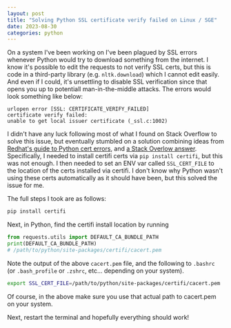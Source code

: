 ```yaml
---
layout: post
title: "Solving Python SSL certificate verify failed on Linux / SGE"
date: 2023-08-30
categories: python
---
```


On a system I've been working on I've been plagued by SSL errors whenever Python would try to download something from the internet. I know it's possible to edit the requests to not verify SSL certs, but this is code in a third-party library (e.g. `nltk.download`) which I cannot edit easily. And even if I could, it's unsettling to disable SSL verification since that opens you up to potentiall man-in-the-middle attacks. The errors would look something like below:

```
urlopen error [SSL: CERTIFICATE_VERIFY_FAILED]
certificate verify failed:
unable to get local issuer certificate (_ssl.c:1002)
```

I didn't have any luck following most of what I found on Stack Overflow to solve this issue, but eventually stumbled on a solution combining ideas from [Redhat's guide to Python cert errors](https://access.redhat.com/articles/2039753), and [a Stack Overlow answer](https://stackoverflow.com/a/31915123/245362). Specifically, I needed to install certifi certs via `pip install certifi`, but this was not enough. I then needed to set an ENV var called `SSL_CERT_FILE` to the location of the certs installed via certifi. I don't know why Python wasn't using these certs automatically as it should have been, but this solved the issue for me.

The full steps I took are as follows:

```bash
pip install certifi
```

Next, in Python, find the certifi install location by running

```python
from requests.utils import DEFAULT_CA_BUNDLE_PATH
print(DEFAULT_CA_BUNDLE_PATH)
# /path/to/python/site-packages/certifi/cacert.pem
```

Note the output of the above `cacert.pem` file, and the following to `.bashrc` (or `.bash_profile` or `.zshrc`, etc... depending on your system).

```bash
export SSL_CERT_FILE=/path/to/python/site-packages/certifi/cacert.pem
```

Of course, in the above make sure you use that actual path to cacert.pem on your system.

Next, restart the terminal and hopefully everything should work!
